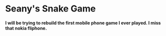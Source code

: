 # Seany's Snake Game

#### I will be trying to rebuild the **first** mobile phone game I ever played. I miss that nokia **fliphone**.
